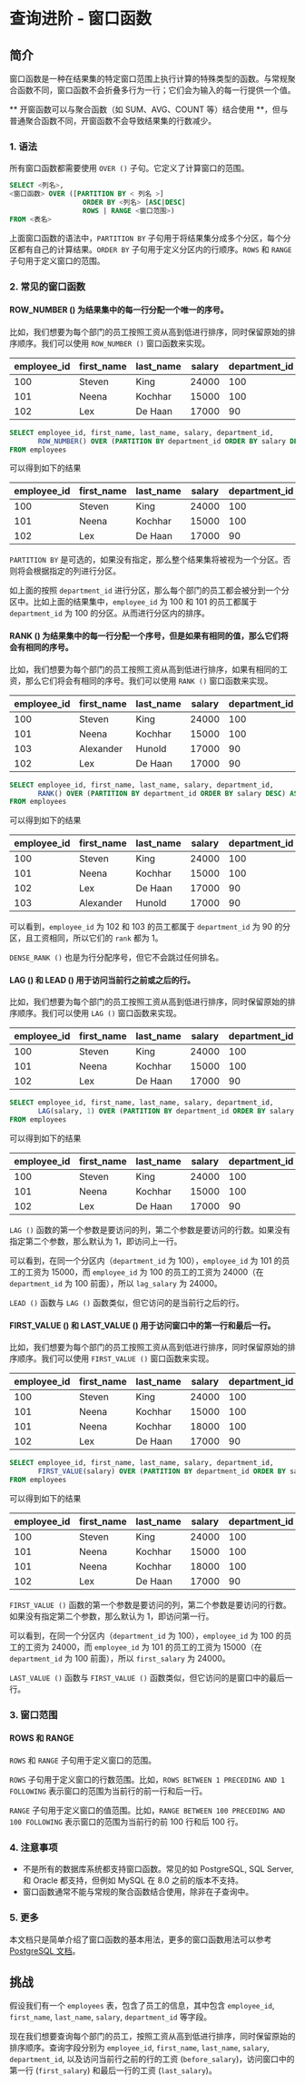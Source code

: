 # 查询进阶 - 窗口函数

## 简介

窗口函数是一种在结果集的特定窗口范围上执行计算的特殊类型的函数。与常规聚合函数不同，窗口函数不会折叠多行为一行；它们会为输入的每一行提供一个值。

** 开窗函数可以与聚合函数（如 SUM、AVG、COUNT 等）结合使用 **，但与普通聚合函数不同，开窗函数不会导致结果集的行数减少。

### 1. 语法

所有窗口函数都需要使用 `OVER ()` 子句。它定义了计算窗口的范围。

```sql
SELECT <列名>,
<窗口函数> OVER ([PARTITION BY < 列名 >]
                  ORDER BY <列名> [ASC|DESC]
                  ROWS | RANGE <窗口范围>)
FROM <表名>
```

上面窗口函数的语法中，`PARTITION BY` 子句用于将结果集分成多个分区，每个分区都有自己的计算结果。`ORDER BY` 子句用于定义分区内的行顺序。`ROWS` 和 `RANGE` 子句用于定义窗口的范围。

### 2. 常见的窗口函数

#### ROW_NUMBER () 为结果集中的每一行分配一个唯一的序号。

比如，我们想要为每个部门的员工按照工资从高到低进行排序，同时保留原始的排序顺序。我们可以使用 `ROW_NUMBER ()` 窗口函数来实现。

| employee_id | first_name | last_name | salary | department_id |
| ----------- | ---------- | --------- | ------ | ------------- |
| 100         | Steven     | King      | 24000  | 100           |
| 101         | Neena      | Kochhar   | 15000  | 100           |
| 102         | Lex        | De Haan   | 17000  | 90            |

```sql
SELECT employee_id, first_name, last_name, salary, department_id,
       ROW_NUMBER() OVER (PARTITION BY department_id ORDER BY salary DESC) AS row_num
FROM employees
```

可以得到如下的结果

| employee_id | first_name | last_name | salary | department_id | row_num |
| ----------- | ---------- | --------- | ------ | ------------- | ------- |
| 100         | Steven     | King      | 24000  | 100           | 1       |
| 101         | Neena      | Kochhar   | 15000  | 100           | 2       |
| 102         | Lex        | De Haan   | 17000  | 90            | 1       |

`PARTITION BY` 是可选的，如果没有指定，那么整个结果集将被视为一个分区。否则将会根据指定的列进行分区。

如上面的按照 `department_id` 进行分区，那么每个部门的员工都会被分到一个分区中。比如上面的结果集中，`employee_id` 为 100 和 101 的员工都属于 `department_id` 为 100 的分区。从而进行分区内的排序。

#### RANK () 为结果集中的每一行分配一个序号，但是如果有相同的值，那么它们将会有相同的序号。

比如，我们想要为每个部门的员工按照工资从高到低进行排序，如果有相同的工资，那么它们将会有相同的序号。我们可以使用 `RANK ()` 窗口函数来实现。

| employee_id | first_name | last_name | salary | department_id |
| ----------- | ---------- | --------- | ------ | ------------- |
| 100         | Steven     | King      | 24000  | 100           |
| 101         | Neena      | Kochhar   | 15000  | 100           |
| 103         | Alexander  | Hunold    | 17000  | 90            |
| 102         | Lex        | De Haan   | 17000  | 90            |

```sql
SELECT employee_id, first_name, last_name, salary, department_id,
       RANK() OVER (PARTITION BY department_id ORDER BY salary DESC) AS rank
FROM employees
```

可以得到如下的结果

| employee_id | first_name | last_name | salary | department_id | rank |
| ----------- | ---------- | --------- | ------ | ------------- | ---- |
| 100         | Steven     | King      | 24000  | 100           | 1    |
| 101         | Neena      | Kochhar   | 15000  | 100           | 2    |
| 102         | Lex        | De Haan   | 17000  | 90            | 1    |
| 103         | Alexander  | Hunold    | 17000  | 90            | 1    |

可以看到，`employee_id` 为 102 和 103 的员工都属于 `department_id` 为 90 的分区，且工资相同，所以它们的 `rank` 都为 1。

`DENSE_RANK ()` 也是为行分配序号，但它不会跳过任何排名。

#### LAG () 和 LEAD () 用于访问当前行之前或之后的行。

比如，我们想要为每个部门的员工按照工资从高到低进行排序，同时保留原始的排序顺序。我们可以使用 `LAG ()` 窗口函数来实现。

| employee_id | first_name | last_name | salary | department_id |
| ----------- | ---------- | --------- | ------ | ------------- |
| 100         | Steven     | King      | 24000  | 100           |
| 101         | Neena      | Kochhar   | 15000  | 100           |
| 102         | Lex        | De Haan   | 17000  | 90            |

```sql
SELECT employee_id, first_name, last_name, salary, department_id,
       LAG(salary, 1) OVER (PARTITION BY department_id ORDER BY salary DESC) AS lag_salary
FROM employees
```

可以得到如下的结果

| employee_id | first_name | last_name | salary | department_id | lag_salary |
| ----------- | ---------- | --------- | ------ | ------------- | ---------- |
| 100         | Steven     | King      | 24000  | 100           |            |
| 101         | Neena      | Kochhar   | 15000  | 100           | 24000      |
| 102         | Lex        | De Haan   | 17000  | 90            |            |

`LAG ()` 函数的第一个参数是要访问的列，第二个参数是要访问的行数。如果没有指定第二个参数，那么默认为 1，即访问上一行。

可以看到，在同一个分区内（`department_id` 为 100），`employee_id` 为 101 的员工的工资为 15000，而 `employee_id` 为 100 的员工的工资为 24000（在 `department_id` 为 100 前面），所以 `lag_salary` 为 24000。

`LEAD ()` 函数与 `LAG ()` 函数类似，但它访问的是当前行之后的行。

#### FIRST_VALUE () 和 LAST_VALUE () 用于访问窗口中的第一行和最后一行。

比如，我们想要为每个部门的员工按照工资从高到低进行排序，同时保留原始的排序顺序。我们可以使用 `FIRST_VALUE ()` 窗口函数来实现。

| employee_id | first_name | last_name | salary | department_id |
| ----------- | ---------- | --------- | ------ | ------------- |
| 100         | Steven     | King      | 24000  | 100           |
| 101         | Neena      | Kochhar   | 15000  | 100           |
| 101         | Neena      | Kochhar   | 18000  | 100           |
| 102         | Lex        | De Haan   | 17000  | 90            |

```sql
SELECT employee_id, first_name, last_name, salary, department_id,
       FIRST_VALUE(salary) OVER (PARTITION BY department_id ORDER BY salary DESC) AS first_salary
FROM employees
```

可以得到如下的结果

| employee_id | first_name | last_name | salary | department_id | first_salary |
| ----------- | ---------- | --------- | ------ | ------------- | ------------ |
| 100         | Steven     | King      | 24000  | 100           | 24000        |
| 101         | Neena      | Kochhar   | 15000  | 100           | 24000        |
| 101         | Neena      | Kochhar   | 18000  | 100           | 24000        |
| 102         | Lex        | De Haan   | 17000  | 90            | 17000        |

`FIRST_VALUE ()` 函数的第一个参数是要访问的列，第二个参数是要访问的行数。如果没有指定第二个参数，那么默认为 1，即访问第一行。

可以看到，在同一个分区内（`department_id` 为 100），`employee_id` 为 100 的员工的工资为 24000，而 `employee_id` 为 101 的员工的工资为 15000（在 `department_id` 为 100 前面），所以 `first_salary` 为 24000。

`LAST_VALUE ()` 函数与 `FIRST_VALUE ()` 函数类似，但它访问的是窗口中的最后一行。

### 3. 窗口范围

#### ROWS 和 RANGE

`ROWS` 和 `RANGE` 子句用于定义窗口的范围。

`ROWS` 子句用于定义窗口的行数范围。比如，`ROWS BETWEEN 1 PRECEDING AND 1 FOLLOWING` 表示窗口的范围为当前行的前一行和后一行。

`RANGE` 子句用于定义窗口的值范围。比如，`RANGE BETWEEN 100 PRECEDING AND 100 FOLLOWING` 表示窗口的范围为当前行的前 100 行和后 100 行。

### 4. 注意事项

- 不是所有的数据库系统都支持窗口函数。常见的如 PostgreSQL, SQL Server, 和 Oracle 都支持，但例如 MySQL 在 8.0 之前的版本不支持。
- 窗口函数通常不能与常规的聚合函数结合使用，除非在子查询中。

### 5. 更多

本文档只是简单介绍了窗口函数的基本用法，更多的窗口函数用法可以参考 [PostgreSQL 文档](https://www.postgresql.org/docs/9.1/functions-window.html)。

## 挑战

假设我们有一个 `employees` 表，包含了员工的信息，其中包含 `employee_id`, `first_name`, `last_name`, `salary`, `department_id` 等字段。

现在我们想要查询每个部门的员工，按照工资从高到低进行排序，同时保留原始的排序顺序。查询字段分别为 `employee_id`, `first_name`, `last_name`, `salary`, `department_id`, 以及访问当前行之前的行的工资 (`before_salary`)，访问窗口中的第一行 (`first_salary`) 和最后一行的工资 (`last_salary`)。
